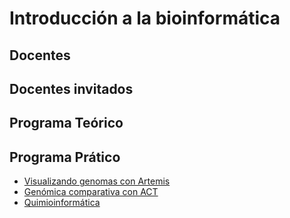 # Introducción a la bioinformática

## Docentes

## Docentes invitados

## Programa Teórico

## Programa Prático
- [Visualizando genomas con Artemis](Visualizando-genomas-con-Artemis)
- [Genómica comparativa con ACT](Genómica-Comparativa-con-ACT)
- [Quimioinformática](Quimioinformática)


